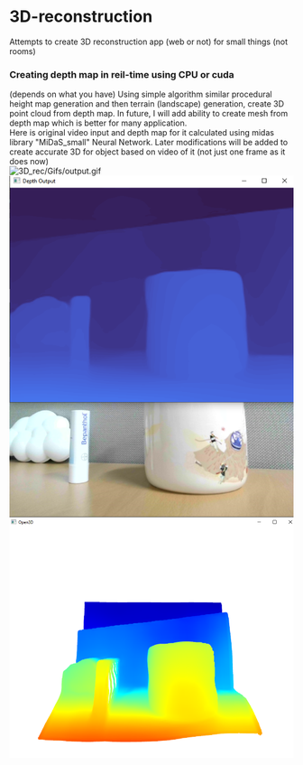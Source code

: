 # 3D-reconstruction
Attempts to create 3D reconstruction app (web or not) for small things (not rooms)

### Creating depth map in reil-time using CPU or cuda 
(depends on what you have)
Using simple algorithm similar procedural height map generation and then terrain 
(landscape) generation, create 3D point cloud from depth map.
In future, I will add ability to create mesh from depth map which is better for many application.
<br>
Here is original video input and depth map for it calculated using midas library "MiDaS_small" Neural Network.
Later modifications will be added to create accurate 3D for object based on video of it (not just one frame as it does now)
<br>
![3D_rec/Gifs/output.gif](3D_rec/Gifs/output.gif)
![img_1.png](img_1.png)
![img.png](img.png)
